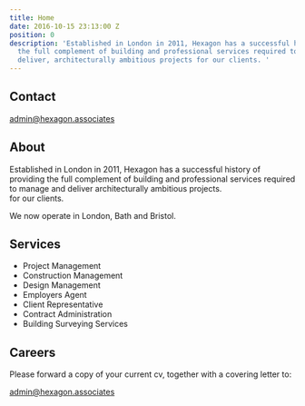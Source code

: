 ```yaml
---
title: Home
date: 2016-10-15 23:13:00 Z
position: 0
description: 'Established in London in 2011, Hexagon has a successful history of providing
  the full complement of building and professional services required to manage and
  deliver, architecturally ambitious projects for our clients. '
---
```


## Contact

[admin@hexagon.associates](mailto:admin@hexagon.associates)

## About

Established in London in 2011, Hexagon has a successful history of providing the full complement of building and professional services required to manage and deliver architecturally ambitious projects.     
for our clients. 

We now operate in London, Bath and Bristol.

## Services

- Project Management
- Construction Management
- Design Management
- Employers Agent
- Client Representative
- Contract Administration
- Building Surveying Services

## Careers

Please forward a copy of your current cv, together with a covering letter to:

[admin@hexagon.associates](mailto:admin@hexagon.associates)
